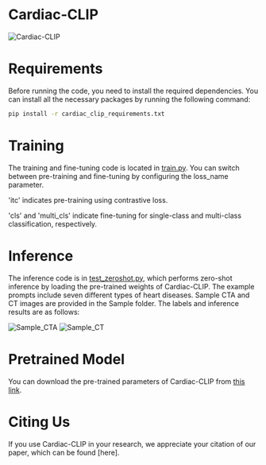 # Cardiac-CLIP
<img src="https://github.com/user-attachments/assets/324fa6c0-5c26-4a66-9e88-7d7a691c5d6b" alt="Cardiac-CLIP" >

# Requirements
Before running the code, you need to install the required dependencies. You can install all the necessary packages by running the following command:

```bash
pip install -r cardiac_clip_requirements.txt
```

# Training
The training and fine-tuning code is located in [train.py](Cardiac_CLIP/train.py). You can switch between pre-training and fine-tuning by configuring the loss_name parameter.

'itc' indicates pre-training using contrastive loss.

'cls' and 'multi_cls' indicate fine-tuning for single-class and multi-class classification, respectively.

# Inference
The inference code is in [test_zeroshot.py](Cardiac_CLIP/test_zeroshot.py), which performs zero-shot inference by loading the pre-trained weights of Cardiac-CLIP. The example prompts include seven different types of heart diseases. Sample CTA and CT images are provided in the Sample folder. The labels and inference results are as follows:

<img src="https://github.com/user-attachments/assets/9f1ccd2d-6e48-48c3-b626-80a05dcacad7" alt="Sample_CTA">
<img src="https://github.com/user-attachments/assets/b8532d2d-249b-44fd-989b-acead8093f12" alt="Sample_CT" >


# Pretrained Model
You can download the pre-trained parameters of Cardiac-CLIP from [this link](https://drive.google.com/file/d/1fxvOIYb_xMHYmTlHAvDmcMBPdPn6-uCn/view?usp=drive_link).

# Citing Us
If you use Cardiac-CLIP in your research, we appreciate your citation of our paper, which can be found [here].
